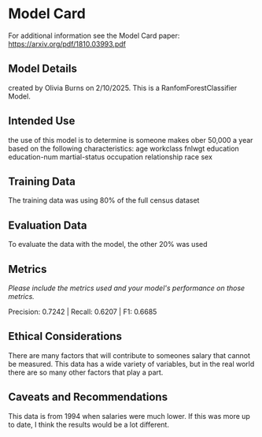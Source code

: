 # Model Card

For additional information see the Model Card paper: https://arxiv.org/pdf/1810.03993.pdf

## Model Details
created by Olivia Burns on 2/10/2025. This is a RanfomForestClassifier Model.

## Intended Use

the use of this model is to determine is someone makes ober 50,000 a year based on the following characteristics:
age
workclass
fnlwgt
education
education-num
martial-status
occupation
relationship
race
sex

## Training Data

The training data was using 80% of the full census dataset

## Evaluation Data

To evaluate the data with the model, the other 20% was used

## Metrics
_Please include the metrics used and your model's performance on those metrics._

Precision: 0.7242 | Recall: 0.6207 | F1: 0.6685

## Ethical Considerations

There are many factors that will contribute to someones salary that cannot be measured. This data has a wide variety of variables, but in the real world there are so many other factors that play a part.

## Caveats and Recommendations

This data is from 1994 when salaries were much lower. If this was more up to date, I think the results would be a lot different.

